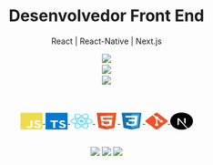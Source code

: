 <h1 align="center"> Desenvolvedor Front End </h1>
<p align="center"> React | React-Native | Next.js</p>
<div align="center">
<div>
  <a href="https://github.com/luccasecco">
  <img  width='400em' src="https://github-readme-stats.vercel.app/api?username=luccasecco&show_icons=true&theme=dark&include_all_commits=true&count_private=true"/>
</div>
  
<div>
  <img  width='400em'src="https://github-readme-stats.vercel.app/api/top-langs/?username=luccasecco&layout=compact&langs_count=7&theme=dark"/> 
 </div>

<div>
   <img width='400em' src='https://github-readme-streak-stats.herokuapp.com?user=anacperdigao&theme=react&date_format=j%20M%5B%20Y%5D&fire=DD0000&ring=52DD81&dates=52DD81&stroke=ABCFDD' />
  </div>

  
  ##
  
  <div style="display: inline_block"><br>
  <img align="center" alt="Lucca-Js" height="30" width="40" src="https://raw.githubusercontent.com/devicons/devicon/master/icons/javascript/javascript-plain.svg">
  <img align="center" alt="Lucca-Ts" height="30" width="40" src="https://raw.githubusercontent.com/devicons/devicon/master/icons/typescript/typescript-plain.svg">
  <img align="center" alt="Lucca-React" height="30" width="40" src="https://raw.githubusercontent.com/devicons/devicon/master/icons/react/react-original.svg">
  <img align="center" alt="Lucca-HTML" height="30" width="40" src="https://raw.githubusercontent.com/devicons/devicon/master/icons/html5/html5-original.svg">
  <img align="center" alt="Lucca-CSS" height="30" width="40" src="https://raw.githubusercontent.com/devicons/devicon/master/icons/css3/css3-original.svg">
  <img align="center" alt="Lucca-CSS" height="30" width="40" src="https://raw.githubusercontent.com/devicons/devicon/master/icons/git/git-original.svg">
  <img align="center" alt="Lucca-CSS" height="30" width="40" src="https://raw.githubusercontent.com/devicons/devicon/master/icons/nextjs/nextjs-original.svg">
</div>
 
  ##
 
<div> 
  <a href="https://instagram.com/lucca.secco" target="_blank"><img src="https://img.shields.io/badge/-Instagram-%23E4405F?style=for-the-badge&logo=instagram&logoColor=white" target="_blank"></a>
  <a href = "mailto:luccasecco@gmail.com"><img src="https://img.shields.io/badge/-Gmail-%23333?style=for-the-badge&logo=gmail&logoColor=white" target="_blank"></a>
  <a href="https://www.linkedin.com/in/luccaseccodev" target="_blank"><img src="https://img.shields.io/badge/-LinkedIn-%230077B5?style=for-the-badge&logo=linkedin&logoColor=white" target="_blank"></a> 
  
  </div>
